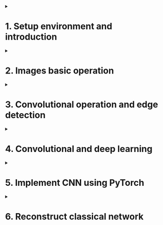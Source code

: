<details>
<summary><h1>1. Setup environment and introduction</h1></summary>

install opencv library

## 1.1 Computer vision and deep computer vision introduction

Deep computer vision is the interaction between computer vision and deep learning.



</details>



<details>
<summary><h1>2. Images basic operation</h1></summary>

install opencv library

## Convolution and CNN

Deep computer vision is the interaction between computer vision and deep learning.

```python
import numpy as np
import matplotlib.pyplot as plt
import cv2

img=cv2.imread('D:/cv/peacock/blue-peacock.jpg')
#OpenCV在读取图像时会默认图像通道顺序是BGR，而不是RGB。所以读之后要转换一下
img=cv2.cvtColor(img, cv2.COLOR_BGR2RGB)

img.shape

plt.figure(dpi=150) #画布
plt.imshow(img)
plt.axis('off')

img.dtype     #dtype('uint8')
img=img*1.0   #dtype('float')

b=np.array([280, -3, 250])
np.clip(b,0,255)   #array([255,0,250])

# increase brightness
img_=np.clip(img+100/255,0,1)
plt.figure(dpi=100)
plt.imshow(img_)
plt.axis('off')

# decrease brightness
img_=np.clip(img-100/255,0,1)
plt.figure(dpi=100)
plt.imshow(img_)
plt.axis('off')

# 更鲜艳
img_=np.clip(img*2,0,1)
plt.figure(dpi=100)
plt.imshow(img_)
plt.axis('off')

# 更阴暗
img_=np.clip(img*0.5,0,1)
plt.figure(dpi=100)
plt.imshow(img_)
plt.axis('off')
```

</details>



<details>
<summary><h1>3. Convolutional operation and edge detection</h1></summary>
  
```python
import numpy as np
import cv2
from matplotlib import pyplot as plt

img=cv2.imread('D:\cv\edge detection.png')

img=cv2.cvtColor(img, cv2.COLOR_BGR2GRAY)

plt.figure(dpi=200)
plt.imshow(img, cmap="gray")
plt.axis('off')

laplacian=cv2.Laplacian(img, cv2.CV_64F, ksize=5) #laplacian operator

sobelx=cv2.Sobel(img, cv2.CV_64F,1,0,ksize=5) #sobel operator
sobely=cv2.Sobel(img, cv2.CV_64F,0,1,ksize=5)

plt.figure(dpi=300)
plt.subplot(2,2,1),plt.imshow(img,cmap='gray')
plt.title('Original'),plt.axis('off')
plt.subplot(2,2,2),plt.imshow(laplacian,cmap='gray')
plt.title('Laplician'),plt.axis('off')
plt.subplot(2,2,3),plt.imshow(soblex,cmap='gray')
plt.title(Sobel X),plt.axis('off')
plt.subplot(2,2,4),plt.imshow(sobley,cmap='gray')
plt.title(Sobel Y),plt.axis('off')

```

filter or convolution kernel
receiptive field
feature map


</details>



<details>
<summary><h1>4. Convolutional and deep learning</h1></summary>

卷积与深度学习碰撞所带来的变革是革命性的。通过学习的方式改进卷积核，再通过深层网络不断提纯特征，以及大幅度降低参数量，卷积神经网络的作用已经不言而喻。


</details>

<details>
<summary><h1>5. Implement CNN using PyTorch</h1></summary>

## 5.1 Convolutional kernel, input channel and feature map


![Python_File_Operation](/_Deep_Learning_using_PyTorch/imgs/Convolution_layer.png)

conbolutional layer is under nn.Module

Conv1d is for time series data and Conv2d is for images, Conv3d is for frames.

```python
CLASS torch.nn.Conv2d (in_channels, out_channels, kernel_size, stride=1, padding=0, dilation=1, groups=1, bias=True, padding_model='zeros')

```

- kernel_size: size of convontional kernel
- out_channels: 扫描次数
- in_channels: 输入的通道数

在一次扫描中，我们输入了一张拥有三个通道的彩色图像。对于这张图，拥有同样尺寸，但不同具体数值的三个卷积核会分别在三个通道上进行扫描，得出三个相应的“新通道”。且该新通道的尺寸也是一致的。
得出三个新通道之后，我们将对应位置的元素相加，形成一张新图，这就是卷积层输入的三彩色图像的第一个特征图。
需要注意的是，当feature maps被输入到下一个卷积层时，也是被当作通道来处理的。feature map其实也可以时一种通道。当feature map进入到下一个卷积层时，新卷积层上对所有feature map完成之后，也会将它们的扫描结果加和成一个新feature map。

Conclusions
- 卷积层的输入是图像时，一次扫描会扫描所有通道的值再加和成一张特征图。
- 当卷积层的输入是上层的特征图时，特征图会被当做通道对待，一次扫描会扫描所有输入的特征图，加和成新的feature map
- 无论在那一层，生成的feature map数量都等于这一层的扫描次数，也就是等于out_channels的值。下一层卷积的in_channels就等于上一层卷积的out_channels。

```python
import torch
from torch import nn

data=torch.ones(size=(10,3,28,28))   #(samples, c,w,h)

conv1=nn.Conv2d(kernel_size=3,
                in_channels=3,    #输入图像的通道数 或者 上一层传入的特征图的数目
                out_channels=6,   #所有RGB通道会被合并，被扫描6次
)

conv2=nn.Conv2d(kernel_size=3,
                in_channels=6,
                out_channels=4
)

conv1(data).shape

conv2(conv1(data)).shape

```


## 5.2 Feature map size: stride, padding, padding_mode

H_out = H_in -KH + 1
W_out = W_in - KW + 1

stride,卷积操作中的“步长”或者步幅

H_out = (H_in - KH) / S[0] + 1

W_out = (W_in - KW) / S[1] + 1


- stride
- padding
- padding_mode: "zeros", "circular"
  
H_out = (H_in - KH) / S[0] + 1

W_out = (W_in - KW) / S[1] + 1

如果你的图像尺寸比较小，你希望机娘避免未扫描的像素被丢弃，那可以如下设置：
- 卷积核尺寸控制在5X5以下，并且kernel_size > stride
- 令2*padding > stride

**H_out = (H_in + 2P - KH) / S[0] + 1**

**W_out = (W_in + 2P - KW) / S[1] + 1**


```python
#当我们不调整conv2d中的参数时，p默认为0，S默认为1

data = torch.ones(size=(10,3,28,28))

conv1 = nn.Conv2d(3,6,3) # in_channels, out_channels, kernel_size
conv2 = nn.Conv2d(6,10,3)
conv3 = nn.Conv2d(10,16,5,stride=2, padding=1)
conv4 = nn.Conv2d(16,3,5,stride=3, padding=2)

# conv1 (28+0-3)/1+1=26 (10,6,26,26)
# conv2 (26+0-3)/1+1=24 (10,10,24,24)
# conv3 (24+2-5)/2+1=11.5 (10,16,11,11)
# conv4 (11+4-5)/3+1=4.33 (10,3,4,4)

```

## 5.3 pooling layer, BN layer and Dropout layer

pooling layer经常在卷积层后面。他只有尺寸没有值。步长默认等于核尺寸。
```python
CLASS torch.nn.AdaptiveMaxPool2d(output_size, return_indices=False)
CLASS torch.nn.AdaptiveAvgPool2d(output_size)
```

Dropout2d

BatchNorm2d

```python
conv1 = nn.Conv2d(3,32,5,padding=2)
bn1 =  nn.BatchNorm2d(32)

bn1(conv1(data))

```
</details>


<details>
<summary><h1>6. Reconstruct classical network</h1></summary>

## 6.1 Reconstruct LeNet-5

![Python_File_Operation](/_Deep_Learning_using_PyTorch/imgs/LeNet-5.png)

```python

import torch
from torch import nn
from torch.nn import functional as F

data=torch.ones(size=(10,1,32,32))

class Model(nn.Module):
  def __init__(self):
    super().__init__()
    self.conv1=nn.Conv2d(1,6,5)
    self.pool1=nn.AvgPool2d(kernel_size=2,stride=2)
    self.conv2=nn.Conv2d(6,16,5)
    self.pool2=nn.AvgPool2d(kernel_size=2,stride=2)
    self.fc1=nn.Linear(5*5*16,120)
    self.fc2=nn.Linear(120,84)

  def forwards(self,x):
    x=F.tanh(self.conv1(x))
    x=self.pool1(x)
    x=F.tanh(self.conv2(x))
    x=self.pool2(x)
    x=x.view(-1,5*5*16)   # -1是占位符号
    x=F.tanh(self.fc1(x))
    output=F.softmax(self.fc2(x), dim=1)

net=Model()

net(data)

# pip install torchinfo
from torchinfo import summary
net=Model()
summary(net, input_size=(10,1,32,32))



```

## 6.2 Reconstruct AlexNet


ImageNet Large Scale Visual Recognition Challenge

在AlexNet出现之前，最好成绩一直由手工提取特征+支持向量机的算法获得。

![Python_File_Operation](/_Deep_Learning_using_PyTorch/imgs/AlexNet.png)

# AlexNet: (Cov+Pool) + (Cov+Pool) + (Cov*3+Pool) + (Linear*3)

```python

import torch

from torch import nn
from torch.nn import functional as F

data=torch.ones(size=(10,3,227,227))   

class Model(nn.Module):
  def __init__(self):
    super().__init__()

    # 为了处理较大的原始图片，先使用11x11的卷积核和较大的步长哎快速降低特征图的尺寸。同时，使用比较多的通道数，来你不降低尺寸造成的数据损失。
    self.conv1=nn.Conv2d(3, 96, kernel_size=11, stride=4)
    self.pool1=nn.MaxPool2d(kernel_size=3, stride=2)   #overlap pooling

    # 已经将特征图尺寸缩小到27x27，计算量可控，可以开始进行特征提取了。
    # 卷积核、步长恢复到业界常用的大小，进一步扩大通道来提取数据
    self.conv2=nn.Conv2d(96, 256, kernel_size=5, padding=2)
    self.pool2=nn.MaxPool2d(kernel_size=3, stride=2)

    # 疯狂提取特征，连续用多个卷积层
    self.conv3=nn.Conv2d(256, 384, kernel_size=3, padding=1) #kernel 5, padding 2; kernel 3, padding 1 可以维持特征图大小
    self.conv4=nn.Conv2d(384, 384, kernel_size=3, padding=1)
    self.conv5=nn.Conv2d(384, 256, kernel_size=3, padding=1)
    self.pool3=nn.MaxPool2d(kernel_size=3, stride=2)
    
    # 进入全连接层，进行信息汇总
    self.fc1=nn.Linear(6*6*256,4096)
    self.fc2=nn.Linear(4096,4096)
    self.fc3=nn.Linear(4096,1000)

  def forward(self, x):
    x=F.relu(self.conv1(x))
    x=self.pool1(x)

    x=F.relu(self.conv2(x))
    x=self.pool2(x)

    x=F.relu(self.conv3(x))
    x=F.relu(self.conv4(x))
    x=F.relu(self.conv5(x))
    x=self.pool3(x)

    x=x.view(-1, 6*6*256) #将数据拉平

    x=F.dropout(x,p=0.5)
    x=F.relu(F.dropout(self.fc1(x),p=0.5))
    x=F.relu(self.fc2(x))
    out=F.softmax(self.fc3(x), dim=1)

net=Model()

net(data)

from torchinfo import summary

summary(net, input_size=(10,3,227,227))
```

















</details>
